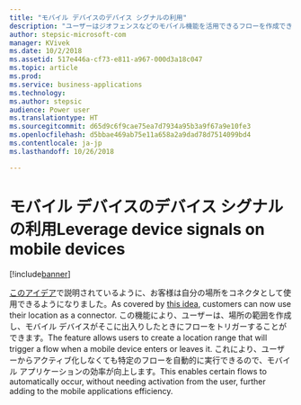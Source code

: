 ```yaml
---
title: "モバイル デバイスのデバイス シグナルの利用"
description: "ユーザーはジオフェンスなどのモバイル機能を活用できるフローを作成できます。"
author: stepsic-microsoft-com
manager: KVivek
ms.date: 10/2/2018
ms.assetid: 517e446a-cf73-e811-a967-000d3a18c047
ms.topic: article
ms.prod: 
ms.service: business-applications
ms.technology: 
ms.author: stepsic
audience: Power user
ms.translationtype: HT
ms.sourcegitcommit: d65d9c6f9cae75ea7d7934a95b3a9f67a9e10fe3
ms.openlocfilehash: d5bbae469ab75e11a658a2a9dad78d7514099bd4
ms.contentlocale: ja-jp
ms.lasthandoff: 10/26/2018

---
```

# <a name="leverage-device-signals-on-mobile-devices"></a><span data-ttu-id="45173-103">モバイル デバイスのデバイス シグナルの利用</span><span class="sxs-lookup"><span data-stu-id="45173-103">Leverage device signals on mobile devices</span></span>


[!include[banner](../../includes/banner.md)]

<span data-ttu-id="45173-104">[このアイデア](https://powerusers.microsoft.com/t5/Flow-Ideas/Microsoft-Forms-Trigger-Geo-Fencing/idi-p/69825)で説明されているように、お客様は自分の場所をコネクタとして使用できるようになりました。</span><span class="sxs-lookup"><span data-stu-id="45173-104">As covered by [this idea](https://powerusers.microsoft.com/t5/Flow-Ideas/Microsoft-Forms-Trigger-Geo-Fencing/idi-p/69825), customers can now use their location as a connector.</span></span> <span data-ttu-id="45173-105">この機能により、ユーザーは、場所の範囲を作成し、モバイル デバイスがそこに出入りしたときにフローをトリガーすることができます。</span><span class="sxs-lookup"><span data-stu-id="45173-105">The feature allows users to create a location range that will trigger a flow when a mobile device enters or leaves it.</span></span> <span data-ttu-id="45173-106">これにより、ユーザーからアクティブ化しなくても特定のフローを自動的に実行できるので、モバイル アプリケーションの効率が向上します。</span><span class="sxs-lookup"><span data-stu-id="45173-106">This enables certain flows to automatically occur, without needing activation from the user, further adding to the mobile applications efficiency.</span></span>

